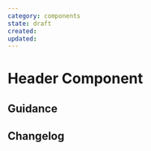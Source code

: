 ```yaml
---
category: components
state: draft
created: 
updated: 
---
```


# Header Component

## Guidance

## Changelog
